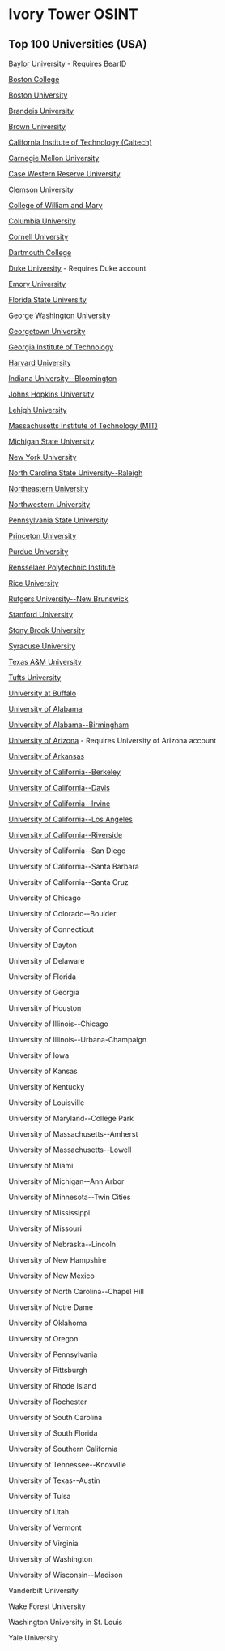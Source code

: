 # Ivory Tower OSINT

## Top 100 Universities (USA)

[Baylor University](https://www1.baylor.edu/directory/) - Requires BearID

[Boston College](https://services.bc.edu/publicdirectorysearch/search!displayInput.action) 

[Boston University](https://www.bu.edu/directory/)

[Brandeis University](https://www.brandeis.edu/directory/search) 

[Brown University](https://directory.brown.edu/)

[California Institute of Technology (Caltech)](https://directory.caltech.edu/)

[Carnegie Mellon University](https://directory.andrew.cmu.edu/)

[Case Western Reserve University](https://webapps.case.edu/directory/)

[Clemson University](https://my.clemson.edu/#/directory)

[College of William and Mary](https://directory.wm.edu/people/)

[Columbia University](https://directory.columbia.edu/people/)

[Cornell University](https://www.cornell.edu/search/?tab=people)

[Dartmouth College](https://home.dartmouth.edu/directory)

[Duke University](https://shib.oit.duke.edu/idp/authn/external?conversation=e2s1) - Requires Duke account

[Emory University](https://directory.service.emory.edu/) 

[Florida State University](https://apps.its.fsu.edu/Directory/Directory.html)

[George Washington University](https://my.gwu.edu/mod/directory/)

[Georgetown University](https://contact.georgetown.edu/)

[Georgia Institute of Technology](https://directory.gatech.edu/)

[Harvard University](https://www.directory.harvard.edu/)

[Indiana University--Bloomington](https://directory.iu.edu/)

[Johns Hopkins University](https://publichealth.jhu.edu/faculty/directory/list?display_type=table)

[Lehigh University](https://www.lehigh.edu/cgi-bin/ldapsearch/ldapsearch.pl)

[Massachusetts Institute of Technology (MIT)](https://web.mit.edu/directory/)

[Michigan State University](https://search.msu.edu/)

[New York University](https://www.stern.nyu.edu/faculty/search_name_form)

[North Carolina State University--Raleigh](https://directory.ncsu.edu/)

[Northeastern University](https://coe.northeastern.edu/faculty-staff-directory/)

[Northwestern University](https://directory.northwestern.edu/search)

[Pennsylvania State University](https://directory.psu.edu/)

[Princeton University](https://www.princeton.edu/search/people-advanced)

[Purdue University](https://www.purdue.edu/directory/)

[Rensselaer Polytechnic Institute](https://directory.rpi.edu/)

[Rice University](https://profiles.rice.edu/)

[Rutgers University--New Brunswick](https://search.rutgers.edu/people)

[Stanford University](https://stanfordwho.stanford.edu/people)

[Stony Brook University](https://www.stonybrook.edu/search/people/)

[Syracuse University](https://soe.syr.edu/about/directory/)

[Texas A&M University](https://directory.tamu.edu/)

[Tufts University](https://directory.tufts.edu/)

[University at Buffalo](https://www.buffalo.edu/search/search.html?)

[University of Alabama](https://www.ua.edu/search)

[University of Alabama--Birmingham](https://library.uab.edu/about/staff-directory)

[University of Arizona](https://shibboleth.arizona.edu/idp/profile/cas/login?execution=e1s2) - Requires University of Arizona account

[University of Arkansas](https://directory.uark.edu/)

[University of California--Berkeley](https://www.berkeley.edu/directory/)

[University of California--Davis](https://org.ucdavis.edu/directory-search/#/home)

[University of California--Irvine](https://directory.uci.edu/)

[University of California--Los Angeles](https://directory.ucla.edu/)

[University of California--Riverside](https://profiles.ucr.edu/app/home)

University of California--San Diego

University of California--Santa Barbara

University of California--Santa Cruz

University of Chicago

University of Colorado--Boulder

University of Connecticut

University of Dayton

University of Delaware

University of Florida

University of Georgia

University of Houston

University of Illinois--Chicago

University of Illinois--Urbana-Champaign

University of Iowa

University of Kansas

University of Kentucky

University of Louisville

University of Maryland--College Park

University of Massachusetts--Amherst

University of Massachusetts--Lowell

University of Miami

University of Michigan--Ann Arbor

University of Minnesota--Twin Cities

University of Mississippi

University of Missouri

University of Nebraska--Lincoln

University of New Hampshire

University of New Mexico

University of North Carolina--Chapel Hill

University of Notre Dame

University of Oklahoma

University of Oregon

University of Pennsylvania

University of Pittsburgh

University of Rhode Island

University of Rochester

University of South Carolina

University of South Florida

University of Southern California

University of Tennessee--Knoxville

University of Texas--Austin

University of Tulsa

University of Utah

University of Vermont

University of Virginia

University of Washington

University of Wisconsin--Madison

Vanderbilt University

Wake Forest University

Washington University in St. Louis

Yale University
